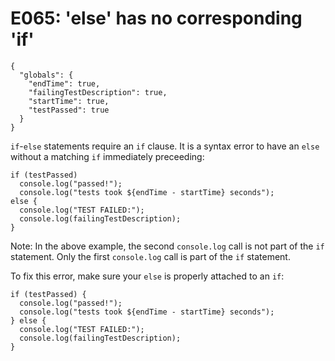 # E065: 'else' has no corresponding 'if'

```config-for-examples
{
  "globals": {
    "endTime": true,
    "failingTestDescription": true,
    "startTime": true,
    "testPassed": true
  }
}
```

`if`-`else` statements require an `if` clause. It is a syntax error to have an
`else` without a matching `if` immediately preceeding:

    if (testPassed)
      console.log("passed!");
      console.log("tests took ${endTime - startTime} seconds");
    else {
      console.log("TEST FAILED:");
      console.log(failingTestDescription);
    }

Note: In the above example, the second `console.log` call is not part of the
`if` statement. Only the first `console.log` call is part of the `if` statement.

To fix this error, make sure your `else` is properly attached to an `if`:

    if (testPassed) {
      console.log("passed!");
      console.log("tests took ${endTime - startTime} seconds");
    } else {
      console.log("TEST FAILED:");
      console.log(failingTestDescription);
    }

